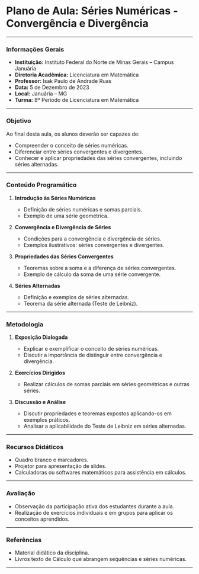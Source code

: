 # Plano de Aula: Séries Numéricas - Convergência e Divergência

---

### Informações Gerais

- **Instituição:** Instituto Federal do Norte de Minas Gerais – Campus Januária
- **Diretoria Acadêmica:** Licenciatura em Matemática
- **Professor:** Isak Paulo de Andrade Ruas
- **Data:** 5 de Dezembro de 2023
- **Local:** Januária – MG
- **Turma:** 8º Período de Licenciatura em Matemática

---

### Objetivo

Ao final desta aula, os alunos deverão ser capazes de:
- Compreender o conceito de séries numéricas.
- Diferenciar entre séries convergentes e divergentes.
- Conhecer e aplicar propriedades das séries convergentes, incluindo séries alternadas.

---

### Conteúdo Programático

1. **Introdução às Séries Numéricas**
   - Definição de séries numéricas e somas parciais.
   - Exemplo de uma série geométrica.
   
2. **Convergência e Divergência de Séries**
   - Condições para a convergência e divergência de séries.
   - Exemplos ilustrativos: séries convergentes e divergentes.

3. **Propriedades das Séries Convergentes**
   - Teoremas sobre a soma e a diferença de séries convergentes.
   - Exemplo de cálculo da soma de uma série convergente.

4. **Séries Alternadas**
   - Definição e exemplos de séries alternadas.
   - Teorema da série alternada (Teste de Leibniz).

---

### Metodologia

1. **Exposição Dialogada**
   - Explicar e exemplificar o conceito de séries numéricas.
   - Discutir a importância de distinguir entre convergência e divergência.

2. **Exercícios Dirigidos**
   - Realizar cálculos de somas parciais em séries geométricas e outras séries.

3. **Discussão e Análise**
   - Discutir propriedades e teoremas expostos aplicando-os em exemplos práticos.
   - Analisar a aplicabilidade do Teste de Leibniz em séries alternadas.

---

### Recursos Didáticos

- Quadro branco e marcadores.
- Projetor para apresentação de slides.
- Calculadoras ou softwares matemáticos para assistência em cálculos.

---

### Avaliação

- Observação da participação ativa dos estudantes durante a aula.
- Realização de exercícios individuais e em grupos para aplicar os conceitos aprendidos.

---

### Referências

- Material didático da disciplina.
- Livros texto de Cálculo que abrangem sequências e séries numéricas.

---